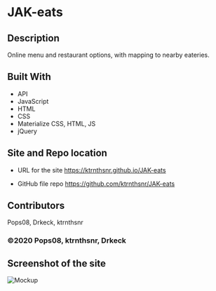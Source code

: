 # JAK-eats

## Description
Online menu and restaurant options, with mapping to nearby eateries.

## Built With
* API
* JavaScript
* HTML
* CSS
* Materialize CSS, HTML, JS
* jQuery

## Site and Repo location

* URL for the site
https://ktrnthsnr.github.io/JAK-eats

* GitHub file repo
https://github.com/ktrnthsnr/JAK-eats

## Contributors
Pops08, Drkeck, ktrnthsnr

### ©️2020 Pops08, ktrnthsnr, Drkeck

## Screenshot of the site

![Mockup](./assets/images/insertHere.JPG "JAK-eats")
